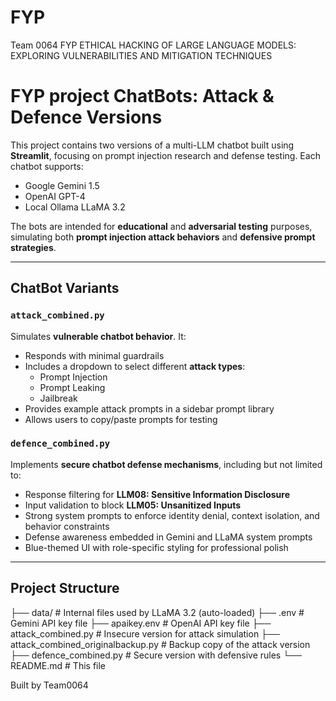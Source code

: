 # FYP
Team 0064 FYP 
ETHICAL HACKING OF LARGE LANGUAGE MODELS: EXPLORING VULNERABILITIES AND MITIGATION TECHNIQUES 

# FYP project ChatBots: Attack & Defence Versions

This project contains two versions of a multi-LLM chatbot built using **Streamlit**, focusing on prompt injection research and defense testing. Each chatbot supports:

- Google Gemini 1.5
- OpenAI GPT-4
- Local Ollama LLaMA 3.2

The bots are intended for **educational** and **adversarial testing** purposes, simulating both **prompt injection attack behaviors** and **defensive prompt strategies**.

---

## ChatBot Variants

### `attack_combined.py`
Simulates **vulnerable chatbot behavior**. It:
- Responds with minimal guardrails
- Includes a dropdown to select different **attack types**:
  - Prompt Injection
  - Prompt Leaking
  - Jailbreak
- Provides example attack prompts in a sidebar prompt library
- Allows users to copy/paste prompts for testing

### `defence_combined.py`
Implements **secure chatbot defense mechanisms**, including but not limited to:
- Response filtering for **LLM08: Sensitive Information Disclosure**
- Input validation to block **LLM05: Unsanitized Inputs**
- Strong system prompts to enforce identity denial, context isolation, and behavior constraints
- Defense awareness embedded in Gemini and LLaMA system prompts
- Blue-themed UI with role-specific styling for professional polish

---

## Project Structure
├── data/ # Internal files used by LLaMA 3.2 (auto-loaded)
├── .env # Gemini API key file
├── apaikey.env # OpenAI API key file
├── attack_combined.py # Insecure version for attack simulation
├── attack_combined_originalbackup.py # Backup copy of the attack version
├── defence_combined.py # Secure version with defensive rules
└── README.md # This file

Built by Team0064


